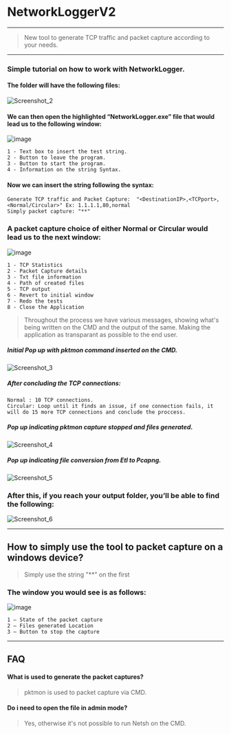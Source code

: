 # NetworkLoggerV2
****

>New tool to generate TCP traffic and packet capture according to your needs.

--------

### Simple tutorial on how to work with NetworkLogger.

#### The folder will have the following files:
![Screenshot_2](https://user-images.githubusercontent.com/110167869/187642875-d44ca28a-4ee5-44ef-9f92-19f003eb64f8.png)



#### We can then open the highlighted “NetworkLogger.exe” file that would lead us to the following window:

 ![image](https://user-images.githubusercontent.com/110167869/182665122-fc5973e7-1816-49d1-a207-36baa904f197.png)

```
1 - Text box to insert the test string.
2 - Button to leave the program.
3 - Button to start the program.
4 - Information on the string Syntax.
```

#### Now we can insert the string following the syntax:

```
Generate TCP traffic and Packet Capture:  "<DestinationIP>,<TCPport>,<Normal/Circular>" Ex: 1.1.1.1,80,normal
Simply packet capture: "**"
````

### A packet capture choice of either Normal or Circular would lead us to the next window:

 ![image](https://user-images.githubusercontent.com/110167869/182665288-6b4fbc5a-80b0-4626-aad2-f5676179a120.png)

```
1 - TCP Statistics
2 - Packet Capture details
3 - Txt file information
4 - Path of created files
5 - TCP output 
6 - Revert to initial window
7 - Redo the tests
8 - Close the Application
  ``` 
>Throughout the process we have various messages, showing what's being written on the CMD and the output of the same. Making the application as transparant as possible to the end user.

##### Initial Pop up with pktmon command inserted on the CMD.
![Screenshot_3](https://user-images.githubusercontent.com/110167869/187643702-56f936ca-ce22-40b4-b0ef-e4f5f9b9a866.png)


 
##### After concluding the TCP connections:
  
```
Normal : 10 TCP connections.
Circular: Loop until it finds an issue, if one connection fails, it will do 15 more TCP connections and conclude the proccess.
```
  
##### Pop up indicating pktmon capture stopped and files generated.
  
![Screenshot_4](https://user-images.githubusercontent.com/110167869/187643639-ac4492a1-4079-4bfb-b725-41047c12b8dd.png)


 
##### Pop up indicating file conversion from Etl to Pcapng.
  
![Screenshot_5](https://user-images.githubusercontent.com/110167869/187643522-f30f0a92-4520-4514-8af0-a4f69d8803be.png)



### After this, if you reach your output folder, you’ll be able to find the following:

![Screenshot_6](https://user-images.githubusercontent.com/110167869/187643860-b2c882bc-d72a-49d3-bb14-e14182487dff.png)

                                                                                                        
-------
  
## How to simply use the tool to packet capture on a windows device?
  
 >Simply use the string "**" on the first 
  
### The window you would see is as follows:
  
![image](https://user-images.githubusercontent.com/110167869/182667041-e1ab301c-8b44-46e4-bf77-69cb85261be7.png)

 
 ```                                                 
1 – State of the packet capture
2 – Files generated Location
3 – Button to stop the capture
  ``` 
  
****

## FAQ
#### What is used to generate the packet captures?
> pktmon is used to packet capture via CMD.
 
#### Do i need to open the file in admin mode?
>Yes, otherwise it's not possible to run Netsh on the CMD.

 
